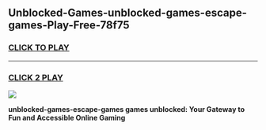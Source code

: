 
## Unblocked-Games-unblocked-games-escape-games-Play-Free-78f75
<h3>
<a href="https://premium76.site?title=unblocked-games-escape-games&ref=18A1">CLICK TO PLAY</a></h3>
<hr>

<h3>
<a href="https://premium76.site?title=unblocked-games-escape-games&ref=18A1">CLICK 2 PLAY</a>
  
</h3>

<a href="https://premium76.site?title=unblocked-games-escape-games&ref=18A1"><img src="https://clearcache.store/games.png"></a>


**unblocked-games-escape-games games unblocked: Your Gateway to Fun and Accessible Online Gaming**
